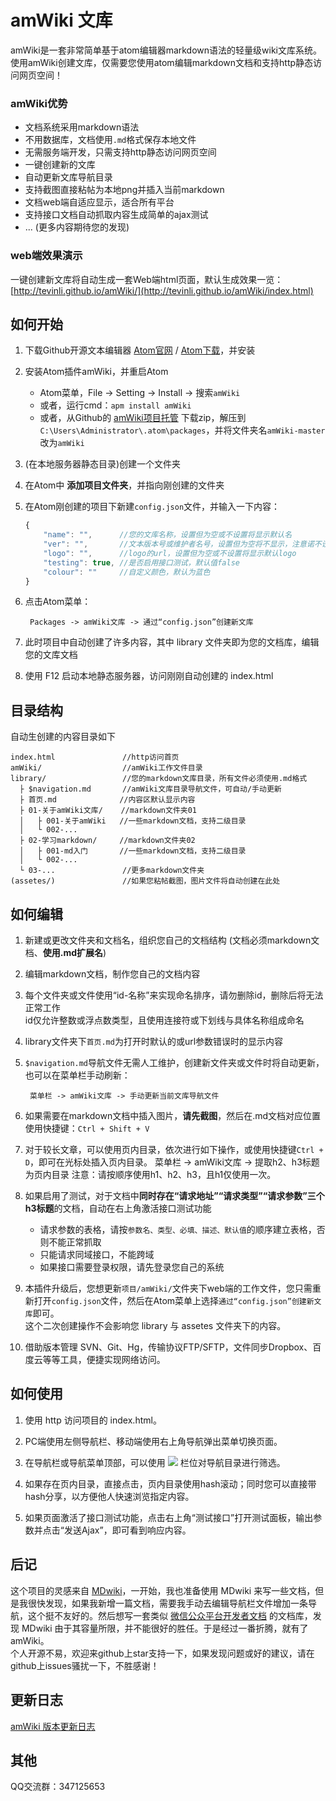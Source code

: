 # amWiki 文库

amWiki是一套非常简单基于atom编辑器markdown语法的轻量级wiki文库系统。  
使用amWiki创建文库，仅需要您使用atom编辑markdown文档和支持http静态访问网页空间！  

### amWiki优势
- 文档系统采用markdown语法
- 不用数据库，文档使用`.md`格式保存本地文件
- 无需服务端开发，只需支持http静态访问网页空间
- 一键创建新的文库
- 自动更新文库导航目录
- 支持截图直接粘帖为本地png并插入当前markdown
- 文档web端自适应显示，适合所有平台
- 支持接口文档自动抓取内容生成简单的ajax测试
- ... (更多内容期待您的发现)

### web端效果演示
一键创建新文库将自动生成一套Web端html页面，默认生成效果一览：[http://tevinli.github.io/amWiki/](http://tevinli.github.io/amWiki/index.html)

## 如何开始

1. 下载Github开源文本编辑器 [Atom官网](https://atom.io/ "atom官网") / [Atom下载](https://atom.io/download/windows)，并安装

2. 安装Atom插件amWiki，并重启Atom
	- Atom菜单，File -> Setting -> Install -> 搜索`amWiki`
	- 或者，运行cmd：`apm install amWiki`
	- 或者，从Github的 [amWiki项目托管](https://github.com/TevinLi/amWiki) 下载zip，解压到`C:\Users\Administrator\.atom\packages`，并将文件夹名`amWiki-master`改为`amWiki`

3. (在本地服务器静态目录)创建一个文件夹

4. 在Atom中 **添加项目文件夹**，并指向刚创建的文件夹

5. 在Atom刚创建的项目下新建`config.json`文件，并输入一下内容：
    ```javascript
    {
        "name": "",      //您的文库名称，设置但为空或不设置将显示默认名
        "ver": "",       //文本版本号或维护者名号，设置但为空将不显示，注意诺不设置此属性将显示amWiki作者
        "logo": "",      //logo的url，设置但为空或不设置将显示默认logo
        "testing": true, //是否启用接口测试，默认值false
        "colour": ""     //自定义颜色，默认为蓝色
    }
    ```
6. 点击Atom菜单：

		Packages -> amWiki文库 -> 通过“config.json”创建新文库

7. 此时项目中自动创建了许多内容，其中 library 文件夹即为您的文档库，编辑您的文库文档

8. 使用 F12 启动本地静态服务器，访问刚刚自动创建的 index.html


## 目录结构
自动生创建的内容目录如下

	index.html               //http访问首页
	amWiki/                  //amWiki工作文件目录
	library/                 //您的markdown文库目录，所有文件必须使用.md格式
	  ├ $navigation.md       //amWiki文库目录导航文件，可自动/手动更新
	  ├ 首页.md              //内容区默认显示内容
	  ├ 01-关于amWiki文库/    //markdown文件夹01
      │   ├ 001-关于amWiki   //一些markdown文档，支持二级目录
      │   └ 002-...
      ├ 02-学习markdown/     //markdown文件夹02
      │   ├ 001-md入门       //一些markdown文档，支持二级目录
      │   └ 002-...
      └ 03-...               //更多markdown文件夹
	(assetes/)               //如果您粘帖截图，图片文件将自动创建在此处


## 如何编辑
1. 新建或更改文件夹和文档名，组织您自己的文档结构 (文档必须markdown文档、**使用.md扩展名**)

2. 编辑markdown文档，制作您自己的文档内容

3. 每个文件夹或文件使用“id-名称”来实现命名排序，请勿删除id，删除后将无法正常工作  
   id仅允许整数或浮点数类型，且使用连接符或下划线与具体名称组成命名

4. library文件夹下`首页.md`为打开时默认的或url参数错误时的显示内容

5. `$navigation.md`导航文件无需人工维护，创建新文件夹或文件时将自动更新，也可以在菜单栏手动刷新：

		菜单栏 -> amWiki文库 -> 手动更新当前文库导航文件

6. 如果需要在markdown文档中插入图片，**请先截图**，然后在.md文档对应位置使用快捷键：`Ctrl + Shift + V`

7. 对于较长文章，可以使用页内目录，依次进行如下操作，或使用快捷键`Ctrl + D`，即可在光标处插入页内目录。
        菜单栏 -> amWiki文库 -> 提取h2、h3标题为页内目录
注意：请按顺序使用h1、h2、h3，且h1仅使用一次。

8. 如果启用了测试，对于文档中**同时存在“请求地址”“请求类型”“请求参数”三个h3标题**的文档，自动在右上角激活接口测试功能
	- 请求参数的表格，请按`参数名、类型、必填、描述、默认值`的顺序建立表格，否则不能正常抓取
	- 只能请求同域接口，不能跨域
	- 如果接口需要登录权限，请先登录您自己的系统  


9. 本插件升级后，您想更新`项目/amWiki/`文件夹下web端的工作文件，您只需重新打开`config.json`文件，然后在Atom菜单上选择`通过“config.json”创建新文库`即可。  
这个二次创建操作不会影响您 library 与 assetes 文件夹下的内容。

10. 借助版本管理 SVN、Git、Hg，传输协议FTP/SFTP，文件同步Dropbox、百度云等等工具，便捷实现网络访问。


## 如何使用

1. 使用 http 访问项目的 index.html。

2. PC端使用左侧导航栏、移动端使用右上角导航弹出菜单切换页面。

3. 在导航栏或导航菜单顶部，可以使用 ![](http://tevinli.github.io/illustration/amWiki/icon_filter.png) 栏位对导航目录进行筛选。

4. 如果存在页内目录，直接点击，页内目录使用hash滚动；同时您可以直接带hash分享，以方便他人快速浏览指定内容。

5. 如果页面激活了接口测试功能，点击右上角“测试接口”打开测试面板，输出参数并点击“发送Ajax”，即可看到响应内容。


## 后记
这个项目的灵感来自 [MDwiki](http://www.mdwiki.net/)，一开始，我也准备使用 MDwiki 来写一些文档，但是我很快发现，如果我新增一篇文档，需要我手动去编辑导航栏文件增加一条导航，这个挺不友好的。然后想写一套类似 [微信公众平台开发者文档](http://mp.weixin.qq.com/wiki/home/index.html) 的文档库，发现 MDwiki 由于其容量所限，并不能很好的胜任。于是经过一番折腾，就有了amWiki。  
个人开源不易，欢迎来github上star支持一下，如果发现问题或好的建议，请在github上issues骚扰一下，不胜感谢！

## 更新日志
[amWiki 版本更新日志](https://github.com/TevinLi/amWiki/blob/master/CHANGELOG.md "amWiki版本更新日志")

## 其他
QQ交流群：347125653
